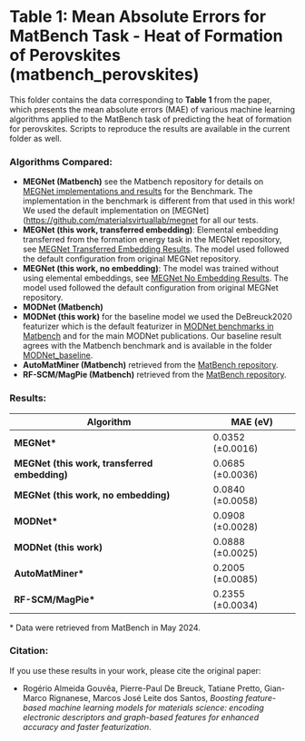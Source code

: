 # Table 1: Mean Absolute Errors for MatBench Task - Heat of Formation of Perovskites (matbench_perovskites)

This folder contains the data corresponding to **Table 1** from the paper, which presents the mean absolute errors (MAE) of various machine learning algorithms applied to the MatBench task of predicting the heat of formation for perovskites. Scripts to reproduce the results are available in the current folder as well.

### Algorithms Compared:
- **MEGNet (Matbench)** see the Matbench repository for details on [MEGNet implementations and results](https://matbench.materialsproject.org/Full%20Benchmark%20Data/matbench_v0.1_MegNet_kgcnn_v2.1.0/) for the Benchmark. The implementation in the benchmark is different from that used in this work! We used the default implementation on [MEGNet](https://github.com/materialsvirtuallab/megnet for all our tests.
- **MEGNet (this work, transferred embedding)**: Elemental embedding transferred from the formation energy task in the MEGNet repository, see [MEGNet Transferred Embedding Results](./MEGNet_transferred_embedding/). The model used followed the default configuration from original MEGNet repository.
- **MEGNet (this work, no embedding)**: The model was trained without using elemental embeddings, see [MEGNet No Embedding Results](./MEGNet_no_embedding/). The model used followed the default configuration from original MEGNet repository.
- **MODNet (Matbench)** 
- **MODNet (this work)** for the baseline model we used the DeBreuck2020 featurizer which is the default featurizer in [MODNet benchmarks in Matbench](https://matbench.materialsproject.org/Full%20Benchmark%20Data/matbench_v0.1_modnet_v0.1.12/) and for the main MODNet publications. Our baseline result agrees with the Matbench benchmark and is available in the folder [MODNet_baseline](./MODNet_baseline/).
- **AutoMatMiner (Matbench)**  retrieved from the [MatBench repository](https://matbench.materialsproject.org/Full%20Benchmark%20Data/matbench_v0.1_automatminer_expressv2020/).
- **RF-SCM/MagPie (Matbench)** retrieved from the [MatBench repository](https://matbench.materialsproject.org/Full%20Benchmark%20Data/matbench_v0.1_rf/).

### Results:
| Algorithm                              | MAE (eV)                     |
|----------------------------------------|------------------------------|
| **MEGNet\***                           | 0.0352 (±0.0016)             |
| **MEGNet (this work, transferred embedding)** | 0.0685 (±0.0036)   |
| **MEGNet (this work, no embedding)**   | 0.0840 (±0.0058)             |
| **MODNet\***                           | 0.0908 (±0.0028)             |
| **MODNet (this work)**                 | 0.0888 (±0.0025)             |
| **AutoMatMiner\***                     | 0.2005 (±0.0085)             |
| **RF-SCM/MagPie\***                    | 0.2355 (±0.0034)             |

\* Data were retrieved from MatBench in May 2024.

### Citation:
If you use these results in your work, please cite the original paper:

- Rogério Almeida Gouvêa, Pierre-Paul De Breuck, Tatiane Pretto, Gian-Marco Rignanese, Marcos José Leite dos Santos, *Boosting feature-based machine learning models for materials science: encoding electronic descriptors and graph-based features for enhanced accuracy and faster featurization*.
